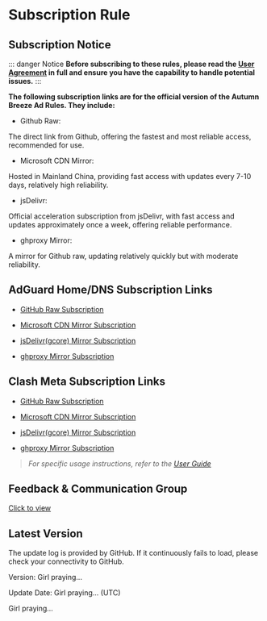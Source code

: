 # Subscription Rule

## Subscription Notice

::: danger Notice
**Before subscribing to these rules, please read the [User Agreement](./Protocol.md) in full and ensure you have the capability to handle potential issues.**
:::

**The following subscription links are for the official version of the Autumn Breeze Ad Rules. They include:**

- Github Raw:

The direct link from Github, offering the fastest and most reliable access, recommended for use.

- Microsoft CDN Mirror:

Hosted in Mainland China, providing fast access with updates every 7-10 days, relatively high reliability.

- jsDelivr:

Official acceleration subscription from jsDelivr, with fast access and updates approximately once a week, offering reliable performance.

 - ghproxy Mirror:

A mirror for Github raw, updating relatively quickly but with moderate reliability.

## AdGuard Home/DNS Subscription Links

- [GitHub Raw Subscription](https://raw.githubusercontent.com/TG-Twilight/AWAvenue-Ads-Rule/main/AWAvenue-Adblock-Rule.txt)

- [Microsoft CDN Mirror Subscription](https://jsd.onmicrosoft.cn/gh/TG-Twilight/AWAvenue-Ads-Rule@main/AWAvenue-Adblock-Rule.txt)

- [jsDelivr(gcore) Mirror Subscription](https://gcore.jsdelivr.net/gh/TG-Twilight/AWAvenue-Ads-Rule@main/AWAvenue-Adblock-Rule.txt)

- [ghproxy Mirror Subscription](https://mirror.ghproxy.com/https://raw.githubusercontent.com/TG-Twilight/AWAvenue-Ads-Rule/main/AWAvenue-Adblock-Rule.txt)

## Clash Meta Subscription Links

- [GitHub Raw Subscription](https://raw.githubusercontent.com/TG-Twilight/AWAvenue-Ads-Rule/main/AWAvenue-Adblock-Rule-Clash.yaml)

- [Microsoft CDN Mirror Subscription](https://jsd.onmicrosoft.cn/gh/TG-Twilight/AWAvenue-Ads-Rule@main/AWAvenue-Adblock-Rule-Clash.yaml)

- [jsDelivr(gcore) Mirror Subscription](https://gcore.jsdelivr.net/gh/TG-Twilight/AWAvenue-Ads-Rule@main/AWAvenue-Adblock-Rule-Clash.yaml)

- [ghproxy Mirror Subscription](https://mirror.ghproxy.com/https://raw.githubusercontent.com/TG-Twilight/AWAvenue-Ads-Rule/main/AWAvenue-Adblock-Rule-Clash.yaml)

> *For specific usage instructions, refer to the [User Guide](./Knowledge)*

## Feedback & Communication Group

[Click to view](/Support.html)

## Latest Version

<span id="hidden">The update log is provided by GitHub. If it continuously fails to load, please check your connectivity to GitHub.</span>

Version: <span id="version">Girl praying...</span>

Update Date: <span id="date">Girl praying...</span> (UTC)

<p id="info">Girl praying...</p>

<script setup>
import FetchInfo from '/.vitepress/components/FetchInfo.vue'
</script>
<FetchInfo/>